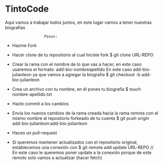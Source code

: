 # TintoCode

Aquí vamos a trabajar todos juntos, en este lugar vamos a tener nuestras biografías



                      Pasos:

- Hazme Fork

- Hacer clone de tu repositorio al cual hiciste fork
$ git clone URL-REPO

- Crear la rama con el nombre de lo que vas a hacer, en este caso usaremos el formato: add-bio-nombreapellido
En este caso add-bio-julianleon ya que vamos a agregar la biografía
$ git checkout -b add-bio-julianleon

- Crea un archivo con tu nombre, en él pones tu biografía
$ touch nombre-apellido.txt

- Hazle commit a los cambios

- Envía los nuevos cambios de la rama creada hacia la rama remota con el mismo nombre al repositorio forkeado de tu cuenta
$ git push origin add-bio-julianleon:add-bio-julianleon

- Haces un pull-request

- Si queremos mantener actualizados con el repositorio original, establecemos una conexión con
$ git remote add update URL-REPO  // En este caso le queremos poner update a la conexión porque de este remoto solo vamos a actualizar (hacer fetch)